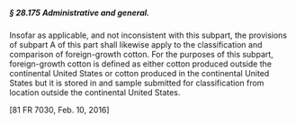 ##### § 28.175 Administrative and general. #####

Insofar as applicable, and not inconsistent with this subpart, the provisions of subpart A of this part shall likewise apply to the classification and comparison of foreign-growth cotton. For the purposes of this subpart, foreign-growth cotton is defined as either cotton produced outside the continental United States or cotton produced in the continental United States but it is stored in and sample submitted for classification from location outside the continental United States.

[81 FR 7030, Feb. 10, 2016]